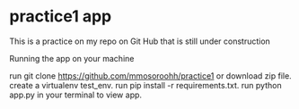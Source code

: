 # practice1 app
This is a practice on my repo on Git Hub that is still under construction



Running the app on your machine

run git clone https://github.com/mmosoroohh/practice1 or download zip file.
create a virtualenv test_env.
run pip install -r requirements.txt.
run python app.py in your terminal to view app.

